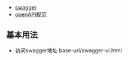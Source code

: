 - [swagger](https://swagger.io/docs/)
- [openAPI规范](https://github.com/OAI/OpenAPI-Specification/blob/main/versions/3.0.2.md)
## 基本用法
- 访问swagger地址 base-url/swagger-ui.html
